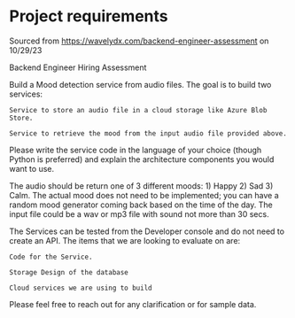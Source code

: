 # Project requirements

Sourced from <https://wavelydx.com/backend-engineer-assessment> on 10/29/23

Backend Engineer Hiring Assessment

Build a Mood detection service from audio files. The goal is to build two services:

    Service to store an audio file in a cloud storage like Azure Blob Store.

    Service to retrieve the mood from the input audio file provided above.

Please write the service code in the language of your choice (though Python is preferred) and explain the architecture components you would want to use.

The audio should be return one of 3 different moods: 1) Happy 2) Sad 3) Calm. The actual mood does not need to be implemented; you can have a random mood generator coming back based on the time of the day. The input file could be a wav or mp3 file with sound not more than 30 secs.

The Services can be tested from the Developer console and do not need to create an API. The items that we are looking to evaluate on are:

    Code for the Service.

    Storage Design of the database

    Cloud services we are using to build

Please feel free to reach out for any clarification or for sample data.
